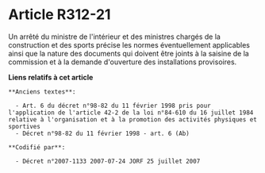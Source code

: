 # Article R312-21

Un arrêté du ministre de l'intérieur et des ministres chargés de la construction et des sports précise les normes
éventuellement applicables ainsi que la nature des documents qui doivent être joints à la saisine de la commission et à la
demande d'ouverture des installations provisoires.

**Liens relatifs à cet article**

	**Anciens textes**:

	  - Art. 6 du décret n°98-82 du 11 février 1998 pris pour l'application de l'article 42-2 de la loi n°84-610 du 16 juillet 1984 relative à l'organisation et à la promotion des activités physiques et sportives
	  - Décret n°98-82 du 11 février 1998 - art. 6 (Ab)

	**Codifié par**:

	  - Décret n°2007-1133 2007-07-24 JORF 25 juillet 2007

